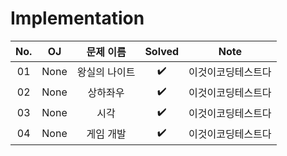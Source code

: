 # Implementation


|          No.          |        OJ        |        문제 이름         |        Solved         |   Note   |
| :-----: |  :--------: |:-------------------------: | :-----: |:-----: |
| 01 | None | 왕실의 나이트 | ✔️ | 이것이코딩테스트다 |
| 02 | None | 상하좌우 | ✔️ | 이것이코딩테스트다 |
| 03 | None | 시각 | ✔️ | 이것이코딩테스트다 |
| 04 | None | 게임 개발 | ✔️ | 이것이코딩테스트다 |